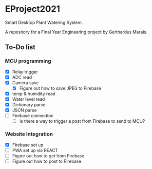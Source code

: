 # EProject2021

Smart Desktop Plant Watering System.

A repository for a Final Year Engineering project by Gerthardus Marais.


## To-Do list

### MCU programming

- [X] Relay trigger
- [x] ADC read
- [X] Camera save
  - [X] Figure out how to save JPEG to Firebase
- [X] temp & humidity read
- [X] Water level read
- [x] Dictionary parse
- [x] JSON parse
- [ ] Firebase connection
  - [ ] Is there a way to trigger a post from Firebase to send to MCU?

### Website Integration

- [x] Firebase set up
- [ ] PWA set up via REACT
- [ ] Figure out how to get from Firebase
- [ ] Figure out how to post to Firebase
